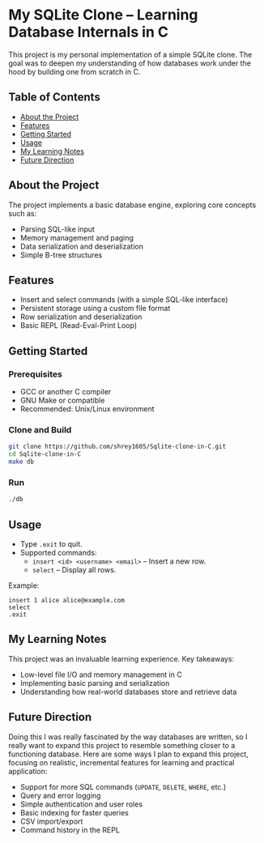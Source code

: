 # My SQLite Clone – Learning Database Internals in C

This project is my personal implementation of a simple SQLite clone. The goal was to deepen my understanding of how databases work under the hood by building one from scratch in C.

## Table of Contents

- [About the Project](#about-the-project)
- [Features](#features)
- [Getting Started](#getting-started)
- [Usage](#usage)
- [My Learning Notes](#my-learning-notes)
- [Future Direction](#future-direction)

## About the Project
  
The project implements a basic database engine, exploring core concepts such as:

- Parsing SQL-like input
- Memory management and paging
- Data serialization and deserialization
- Simple B-tree structures

## Features

- Insert and select commands (with a simple SQL-like interface)
- Persistent storage using a custom file format
- Row serialization and deserialization
- Basic REPL (Read-Eval-Print Loop)

## Getting Started

### Prerequisites

- GCC or another C compiler
- GNU Make or compatible
- Recommended: Unix/Linux environment

### Clone and Build

```bash
git clone https://github.com/shrey1605/Sqlite-clone-in-C.git
cd Sqlite-clone-in-C
make db
```

### Run

```bash
./db
```

## Usage

- Type `.exit` to quit.
- Supported commands:
  - `insert <id> <username> <email>` – Insert a new row.
  - `select` – Display all rows.

Example:

```shell
insert 1 alice alice@example.com
select
.exit
```

## My Learning Notes

This project was an invaluable learning experience. Key takeaways:

- Low-level file I/O and memory management in C
- Implementing basic parsing and serialization
- Understanding how real-world databases store and retrieve data

## Future Direction
Doing this I was really fascinated by the way databases are written, so I really want to expand this project to resemble something closer to a functioning database. Here are some ways I plan to expand this project, focusing on realistic, incremental features for learning and practical application:
- Support for more SQL commands (`UPDATE`, `DELETE`, `WHERE`, etc.)
- Query and error logging
- Simple authentication and user roles
- Basic indexing for faster queries
- CSV import/export
- Command history in the REPL
